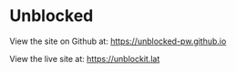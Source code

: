 # Unblocked

View the site on Github at: https://unblocked-pw.github.io

View the live site at: https://unblockit.lat
